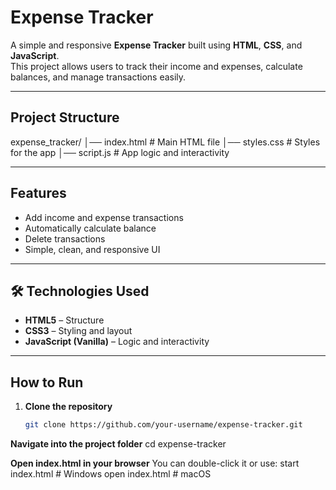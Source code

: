 # Expense Tracker 

A simple and responsive **Expense Tracker** built using **HTML**, **CSS**, and **JavaScript**.  
This project allows users to track their income and expenses, calculate balances, and manage transactions easily.

---

##  Project Structure

expense_tracker/
│── index.html # Main HTML file
│── styles.css # Styles for the app
│── script.js # App logic and interactivity

---

##  Features

- Add income and expense transactions  
- Automatically calculate balance  
- Delete transactions  
- Simple, clean, and responsive UI  

---

## 🛠️ Technologies Used

- **HTML5** – Structure  
- **CSS3** – Styling and layout  
- **JavaScript (Vanilla)** – Logic and interactivity  

---

##  How to Run

1. **Clone the repository**
   ```bash
   git clone https://github.com/your-username/expense-tracker.git

**Navigate into the project folder**
cd expense-tracker

**Open index.html in your browser**
You can double-click it or use:
start index.html   # Windows
open index.html    # macOS

